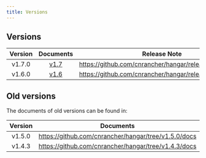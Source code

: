 ```yaml
---
title: Versions
---
```


## Versions

| Version | Documents           | Release Note |
|:-------:|:-------------------:|:-------------:
| v1.7.0  | [v1.7](/docs/v1.7/) | https://github.com/cnrancher/hangar/releases/tag/v1.7.0 |
| v1.6.0  | [v1.6](/docs/v1.6/) | https://github.com/cnrancher/hangar/releases/tag/v1.6.0 |

## Old versions

The documents of old versions can be found in:

| Version | Documents |
|:-------:|:---------:|
| v1.5.0  | https://github.com/cnrancher/hangar/tree/v1.5.0/docs |
| v1.4.3  | https://github.com/cnrancher/hangar/tree/v1.4.3/docs |
